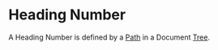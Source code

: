 # Heading Number

A Heading Number is defined by a [Path](9000004.md) in a Document [Tree](9000001.md).
